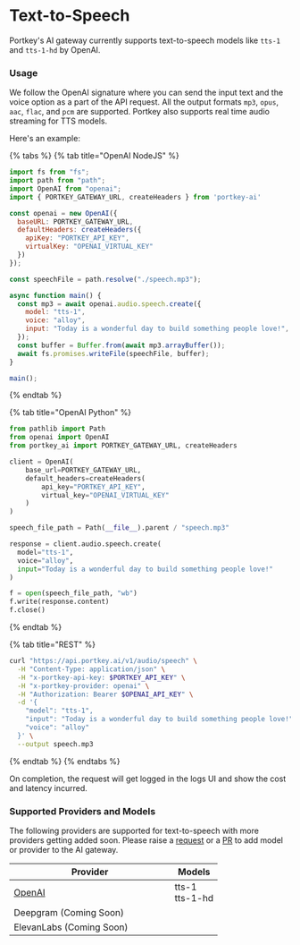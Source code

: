 # Text-to-Speech

Portkey's AI gateway currently supports text-to-speech models like `tts-1` and `tts-1-hd` by OpenAI.

### Usage

We follow the OpenAI signature where you can send the input text and the voice option as a part of the API request. All the output formats `mp3`, `opus`, `aac`, `flac`, and `pcm` are supported. Portkey also supports real time audio streaming for TTS models.

Here's an example:

{% tabs %}
{% tab title="OpenAI NodeJS" %}
```javascript
import fs from "fs";
import path from "path";
import OpenAI from "openai";
import { PORTKEY_GATEWAY_URL, createHeaders } from 'portkey-ai'

const openai = new OpenAI({
  baseURL: PORTKEY_GATEWAY_URL,
  defaultHeaders: createHeaders({
    apiKey: "PORTKEY_API_KEY",
    virtualKey: "OPENAI_VIRTUAL_KEY"
  })
});

const speechFile = path.resolve("./speech.mp3");

async function main() {
  const mp3 = await openai.audio.speech.create({
    model: "tts-1",
    voice: "alloy",
    input: "Today is a wonderful day to build something people love!",
  });
  const buffer = Buffer.from(await mp3.arrayBuffer());
  await fs.promises.writeFile(speechFile, buffer);
}

main();
```
{% endtab %}

{% tab title="OpenAI Python" %}
```python
from pathlib import Path
from openai import OpenAI
from portkey_ai import PORTKEY_GATEWAY_URL, createHeaders

client = OpenAI(
    base_url=PORTKEY_GATEWAY_URL,
    default_headers=createHeaders(
        api_key="PORTKEY_API_KEY",
        virtual_key="OPENAI_VIRTUAL_KEY"
    )
)

speech_file_path = Path(__file__).parent / "speech.mp3"

response = client.audio.speech.create(
  model="tts-1",
  voice="alloy",
  input="Today is a wonderful day to build something people love!"
)

f = open(speech_file_path, "wb")
f.write(response.content)
f.close()
```
{% endtab %}

{% tab title="REST" %}
```bash
curl "https://api.portkey.ai/v1/audio/speech" \
  -H "Content-Type: application/json" \
  -H "x-portkey-api-key: $PORTKEY_API_KEY" \
  -H "x-portkey-provider: openai" \
  -H "Authorization: Bearer $OPENAI_API_KEY" \
  -d '{
    "model": "tts-1",
    "input": "Today is a wonderful day to build something people love!",
    "voice": "alloy"
  }' \
  --output speech.mp3
```
{% endtab %}
{% endtabs %}

On completion, the request will get logged in the logs UI and show the cost and latency incurred.

### Supported Providers and Models

The following providers are supported for text-to-speech with more providers getting added soon. Please raise a [request](../../../welcome/integration-guides/suggest-a-new-integration.md) or a [PR](https://github.com/Portkey-AI/gateway/pulls) to add model or provider to the AI gateway.

<table><thead><tr><th width="272.3333333333333">Provider</th><th>Models</th></tr></thead><tbody><tr><td><a href="../../../welcome/integration-guides/openai.md">OpenAI</a></td><td>tts-1<br>tts-1-hd</td></tr><tr><td>Deepgram (Coming Soon)</td><td></td></tr><tr><td>ElevanLabs (Coming Soon)</td><td></td></tr></tbody></table>

